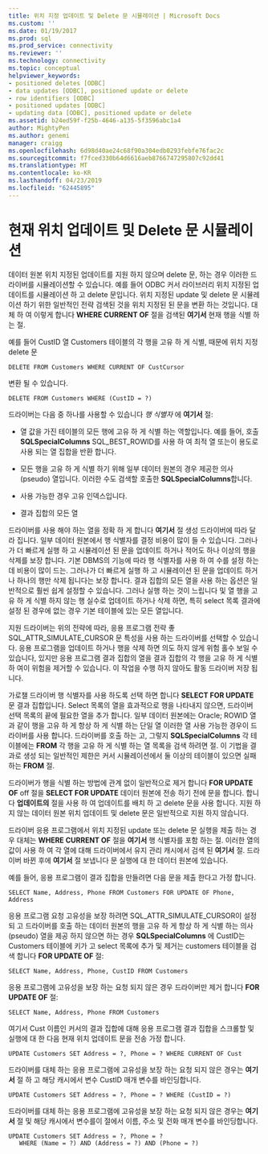 ```yaml
---
title: 위치 지정 업데이트 및 Delete 문 시뮬레이션 | Microsoft Docs
ms.custom: ''
ms.date: 01/19/2017
ms.prod: sql
ms.prod_service: connectivity
ms.reviewer: ''
ms.technology: connectivity
ms.topic: conceptual
helpviewer_keywords:
- positioned deletes [ODBC]
- data updates [ODBC], positioned update or delete
- row identifiers [ODBC]
- positioned updates [ODBC]
- updating data [ODBC], positioned update or delete
ms.assetid: b24ed59f-f25b-4646-a135-5f3596abc1a4
author: MightyPen
ms.author: genemi
manager: craigg
ms.openlocfilehash: 6d98d40ae24c68f90a304edb0293febfe76fac2c
ms.sourcegitcommit: f7fced330b64d6616aeb8766747295807c92dd41
ms.translationtype: MT
ms.contentlocale: ko-KR
ms.lasthandoff: 04/23/2019
ms.locfileid: "62445895"
---
```

# <a name="simulating-positioned-update-and-delete-statements"></a>현재 위치 업데이트 및 Delete 문 시뮬레이션
데이터 원본 위치 지정된 업데이트를 지원 하지 않으며 delete 문, 하는 경우 이러한 드라이버를 시뮬레이션할 수 있습니다. 예를 들어 ODBC 커서 라이브러리 위치 지정된 업데이트를 시뮬레이션 하 고 delete 문입니다. 위치 지정된 update 및 delete 문 시뮬레이션 하기 위한 일반적인 전략 검색된 것을 위치 지정된 된 문을 변환 하는 것입니다. 대체 하 여 이렇게 합니다 **WHERE CURRENT OF** 절을 검색된 **여기서** 현재 행을 식별 하는 절.  
  
 예를 들어 CustID 열 Customers 테이블의 각 행을 고유 하 게 식별, 때문에 위치 지정 delete 문  
  
```  
DELETE FROM Customers WHERE CURRENT OF CustCursor  
```  
  
 변환 될 수 있습니다.  
  
```  
DELETE FROM Customers WHERE (CustID = ?)  
```  
  
 드라이버는 다음 중 하나를 사용할 수 있습니다 *행 식별자* 에 **여기서** 절:  
  
-   열 값을 가진 테이블의 모든 행에 고유 하 게 식별 하는 역할입니다. 예를 들어, 호출 **SQLSpecialColumns** SQL_BEST_ROWID를 사용 하 여 최적 열 또는이 용도로 사용 되는 열 집합을 반환 합니다.  
  
-   모든 행을 고유 하 게 식별 하기 위해 일부 데이터 원본의 경우 제공한 의사 (pseudo) 열입니다. 이러한 수도 검색할 호출한 **SQLSpecialColumns**합니다.  
  
-   사용 가능한 경우 고유 인덱스입니다.  
  
-   결과 집합의 모든 열  
  
 드라이버를 사용 해야 하는 열을 정확 하 게 합니다 **여기서** 절 생성 드라이버에 따라 달라 집니다. 일부 데이터 원본에서 행 식별자를 결정 비용이 많이 들 수 있습니다. 그러나가 더 빠르게 실행 하 고 시뮬레이션 된 문을 업데이트 하거나 적어도 하나 이상의 행을 삭제를 보장 합니다. 기본 DBMS의 기능에 따라 행 식별자를 사용 하 여 수를 설정 하는 데 비용이 많이 드는. 그러나가 더 빠르게 실행 하 고 시뮬레이션 된 문을 업데이트 하거나 하나의 행만 삭제 됩니다는 보장 합니다. 결과 집합의 모든 열을 사용 하는 옵션은 일반적으로 훨씬 쉽게 설정할 수 있습니다. 그러나 실행 하는 것이 느립니다 및 열 행을 고유 하 게 식별 하지 않는 행 실수로 업데이트 하거나 삭제 하면, 특히 select 목록 결과에 설정 된 경우에 없는 경우 기본 테이블에 있는 모든 열입니다.  
  
 지원 드라이버는 위의 전략에 따라, 응용 프로그램 전략 좋 SQL_ATTR_SIMULATE_CURSOR 문 특성을 사용 하는 드라이버를 선택할 수 있습니다. 응용 프로그램을 업데이트 하거나 행을 삭제 하면 의도 하지 않게 위험 홀수 보일 수 있습니다, 있지만 응용 프로그램 결과 집합의 열을 결과 집합의 각 행을 고유 하 게 식별 하 여이 위험을 제거할 수 있습니다. 이 작업을 수행 하지 않아도 활동 드라이버 저장 됩니다.  
  
 가로챌 드라이버 행 식별자를 사용 하도록 선택 하면 합니다 **SELECT FOR UPDATE** 문 결과 집합입니다. Select 목록의 열을 효과적으로 행을 나타내지 않으면, 드라이버 선택 목록의 끝에 필요한 열을 추가 합니다. 일부 데이터 원본에는 Oracle; ROWID 열과 같이 행을 고유 하 게 항상 하 게 식별 하는 단일 열 이러한 열 사용 가능한 경우이 드라이버를 사용 합니다. 드라이버를 호출 하는 고, 그렇지 **SQLSpecialColumns** 각 테이블에는 **FROM** 각 행을 고유 하 게 식별 하는 열 목록을 검색 하려면 절. 이 기법을 결과로 생성 되는 일반적인 제한은 커서 시뮬레이션에서 둘 이상의 테이블이 있으면 실패 하는 **FROM** 절.  
  
 드라이버가 행을 식별 하는 방법에 관계 없이 일반적으로 제거 합니다 **FOR UPDATE OF** off 절을 **SELECT FOR UPDATE** 데이터 원본에 전송 하기 전에 문을 합니다. 합니다 **업데이트의** 절을 사용 하 여 업데이트를 배치 하 고 delete 문을 사용 합니다. 지원 하지 않는 데이터 원본 위치 업데이트 및 delete 문은 일반적으로 지원 하지 않습니다.  
  
 드라이버 응용 프로그램에서 위치 지정된 update 또는 delete 문 실행을 제출 하는 경우 대체는 **WHERE CURRENT OF** 절을 **여기서** 행 식별자를 포함 하는 절. 이러한 열의 값이 사용 하 여 각 열에 대해 드라이버에서 유지 관리 캐시에서 검색 된 **여기서** 절. 드라이버 바뀐 후에 **여기서** 절 보냅니다 문 실행에 대 한 데이터 원본에 있습니다.  
  
 예를 들어, 응용 프로그램이 결과 집합을 만들려면 다음 문을 제출 한다고 가정 합니다.  
  
```  
SELECT Name, Address, Phone FROM Customers FOR UPDATE OF Phone, Address  
```  
  
 응용 프로그램 요청 고유성을 보장 하려면 SQL_ATTR_SIMULATE_CURSOR이 설정 되 고 드라이버를 호출 하는 데이터 원본의 행을 고유 하 게 항상 하 게 식별 하는 의사 (pseudo) 열을 제공 하지 않으면 하는 경우 **SQLSpecialColumns** 에 CustID는 Customers 테이블에 키가 고 select 목록에 추가 및 제거는 customers 테이블을 검색 합니다 **FOR UPDATE OF** 절:  
  
```  
SELECT Name, Address, Phone, CustID FROM Customers  
```  
  
 응용 프로그램에 고유성을 보장 하는 요청 되지 않은 경우 드라이버만 제거 합니다 **FOR UPDATE OF** 절:  
  
```  
SELECT Name, Address, Phone FROM Customers  
```  
  
 여기서 Cust 이름인 커서의 결과 집합에 대해 응용 프로그램 결과 집합을 스크롤할 및 실행에 대 한 다음 현재 위치 업데이트 문을 전송 가정 합니다.  
  
```  
UPDATE Customers SET Address = ?, Phone = ? WHERE CURRENT OF Cust  
```  
  
 드라이버를 대체 하는 응용 프로그램에 고유성을 보장 하는 요청 되지 않은 경우는 **여기서** 절 하 고 해당 캐시에서 변수 CustID 매개 변수를 바인딩합니다.  
  
```  
UPDATE Customers SET Address = ?, Phone = ? WHERE (CustID = ?)  
```  
  
 드라이버를 대체 하는 응용 프로그램에 고유성을 보장 하는 요청 되지 않은 경우는 **여기서** 절 및 해당 캐시에서 변수를이 절에서 이름, 주소 및 전화 매개 변수를 바인딩합니다.  
  
```  
UPDATE Customers SET Address = ?, Phone = ?  
   WHERE (Name = ?) AND (Address = ?) AND (Phone = ?)  
```
